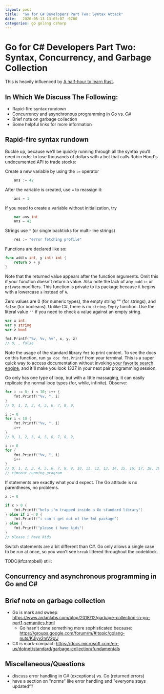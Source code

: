 ```yaml
---
layout: post
title:  "Go for C# Developers Part Two: Syntax Attack"
date:   2020-05-13 13:05:07 -0700
categories: go golang csharp
---
```

# Go for C# Developers Part Two: Syntax, Concurrency, and Garbage Collection

This is heavily influenced by [A half-hour to learn Rust](https://fasterthanli.me/blog/2020/a-half-hour-to-learn-rust/).

## In Which We Discuss The Following:

- Rapid-fire syntax rundown
- Concurrency and asynchronous programming in Go vs. C#
- Brief note on garbage collection
- Some helpful links for more information


## Rapid-fire syntax rundown

Buckle up, because we'll be quickly running through all the syntax you'll need in order to lose thousands of dollars with a bot that calls Robin Hood's undocumented API to trade stocks:

Create a new variable by using the `:=` operator

```go
    ans := 42
```

After the variable is created, use `=` to reassign it:

```go
    ans = 1
```

If you need to create a variable without initialization, try
```go
    var ans int
    ans = 42
```

Strings use `"` (or single backticks for multi-line strings)
```go
    res := "error fetching profile"
```

Functions are declared like so:
```go
func add(x int, y int) int {
    return x + y
}
```
Note that the returned value appears after the function arguments. Omit this if your function doesn't return a value.
Also note the lack of any `public` or `private` modifiers. This function is private to its package because it begins with a lowercase `a` instead of `A`.

Zero values are 0 (for numeric types), the empty string "" (for strings), and `false` (for booleans). Unlike C#, there is no `string.Empty` function. Use the literal value `""` if you need to check a value against an empty string.
```go
var x int
var y string
var z bool
	
fmt.Printf("%v, %v, %v", x, y, z)
// 0, , false
```
Note the usage of the standard library `fmt` to print content. To see the docs on this function, run `go doc fmt.Printf` from your terminal. This is a super quick way to access documentation without invoking [your favorite search engine](https://duckduckgo.com/), and it'll make you look 1337 in your next pair programming session.

Go only has one type of loop, but with a little massaging, it can easily replicate the normal loop types (for, while, infinite). Observe:
```go
for i := 0; i < 10; i++ {
    fmt.Printf("%v, ", i)
}
// 0, 1, 2, 3, 4, 5, 6, 7, 8, 9, 

i := 0
for i < 10 {
    fmt.Printf("%v, ", i)
    i++
}
// 0, 1, 2, 3, 4, 5, 6, 7, 8, 9, 

i := 0 
for {
    fmt.Printf("%v, ", i)
    i++
}
// 0, 1, 2, 3, 4, 5, 6, 7, 8, 9, 10, 11, 12, 13, 14, 15, 16, 17, 18, 19, 20, 21, 22, 23,
// timeout running program
```

If statements are exactly what you'd expect. The Go attitude is no parentheses, no problems.
```go
x := 0

if x > 0 {
    fmt.Printf("help i'm trapped inside a Go standard library")
} else if x < 0 {
    fmt.Printf("i can't get out of the fmt package")
} else {
    fmt.Printf("please i have kids")
}
// please i have kids
```

Switch statements are a bit different than C#. Go only allows a single case to be run at once, so you won't see `break` littered throughout the codeblock. 




TODO(kfcampbell) still:

## Concurrency and asynchronous programming in Go and C#


## Brief note on garbage collection

- Go is mark and sweep: https://www.ardanlabs.com/blog/2018/12/garbage-collection-in-go-part1-semantics.html
    - Go hasn't done something more sophisticated because: https://groups.google.com/forum/m/#!topic/golang-nuts/KJiyv2mV2pU
- C# is mark-compact: https://docs.microsoft.com/en-us/dotnet/standard/garbage-collection/fundamentals

## Miscellaneous/Questions

- discuss error handling in C# (exceptions) vs. Go (returned errors)
- have a section on "norms" like error handling and "everyone stays updated"?